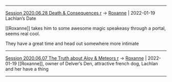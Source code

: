 

#
---

[Session 2020.06.28 Death & Consequences r](TheWik-main/sessions/notes_matteo_brianedit/Session%202020.06.28%20Death%20&%20Consequences%20r.md) -> [Roxanne](Roxanne.md) | 2022-01-19
Lachlan’s Date

[[Roxanne]] takes him to some awesome magic speakeasy through a portal, seems real cool.

They have a great time and head out somewhere more intimate

---

[Session 2020.06.07 The Truth about Aloy & Meteors r](TheWik-main/sessions/notes_matteo_brianedit/Session%202020.06.07%20The%20Truth%20about%20Aloy%20&%20Meteors%20r.md) -> [Roxanne](Roxanne.md) | 2022-01-19
[[Roxanne]], owner of Delver’s Den, attractive french dog, Lachlan and her have a thing

---
